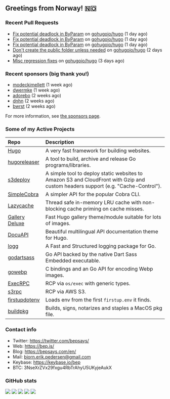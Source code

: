 ## Greetings from Norway! 🇳🇴

### Recent Pull Requests

- [Fix potential deadlock in ByParam](https://github.com/gohugoio/hugo/pull/11043) on [gohugoio/hugo](https://github.com/gohugoio/hugo) (1 day ago)
- [Fix potential deadlock in ByParam](https://github.com/gohugoio/hugo/pull/11042) on [gohugoio/hugo](https://github.com/gohugoio/hugo) (1 day ago)
- [Fix potential deadlock in ByParam](https://github.com/gohugoio/hugo/pull/11041) on [gohugoio/hugo](https://github.com/gohugoio/hugo) (1 day ago)
- [Don&#39;t create the public folder unless needed](https://github.com/gohugoio/hugo/pull/11034) on [gohugoio/hugo](https://github.com/gohugoio/hugo) (2 days ago)
- [Misc regression fixes](https://github.com/gohugoio/hugo/pull/11029) on [gohugoio/hugo](https://github.com/gohugoio/hugo) (3 days ago)

### Recent sponsors (big thank you!)

- [modeckimellett](https://github.com/modeckimellett) (1 week ago)
- [dwermke](https://github.com/dwermke) (1 week ago)
- [adorebo](https://github.com/adorebo) (2 weeks ago)
- [dnhn](https://github.com/dnhn) (2 weeks ago)
- [bwrst](https://github.com/bwrst) (2 weeks ago)

For more information, see [the sponsors page](https://github.com/sponsors/bep/).

### Some of my Active Projects

| Repo  | Description |
| :---------------------------------------- | :------------------------------------------- |
| [Hugo](https://github.com/gohugoio/hugo)|A very fast framework for building websites. |
| [hugoreleaser](https://github.com/gohugoio/hugoreleaser)| A tool to build, archive and release Go programs/libraries.  |
| [s3deploy](https://github.com/bep/s3deploy)| A simple tool to deploy static websites to Amazon S3 and CloudFront with Gzip and custom headers support (e.g. "Cache-Control").|
| [SimpleCobra](https://github.com/bep/simplecobra)|A simpler API for the popular Cobra CLI.|
| [Lazycache](https://github.com/bep/lazycache)| Thread safe in-memory LRU cache with non-blocking cache priming on cache misses.  |
| [Gallery Deluxe](https://github.com/bep/gallerydeluxe)|Fast Hugo gallery theme/module suitable for lots of images.  |
| [DocuAPI](https://github.com/bep/docuapi)| Beautiful multilingual API documentation theme for Hugo.  |
| [logg](https://github.com/bep/logg)| A Fast and Structured logging package for Go.  |
| [godartsass](https://github.com/bep/godartsass)| Go API backed by the native Dart Sass Embedded executable. |
| [gowebp](https://github.com/bep/gowebp)|C bindings and an Go API for encoding Webp images. |
| [ExecRPC](https://github.com/bep/execrpc)|RCP via `os/exec` with generic types.  |
| [s3rpc](https://github.com/bep/s3rpc)|RCP via AWS S3.|
| [firstupdotenv](https://github.com/bep/firstupdotenv)|Loads env from the first `firstup.env` it finds. |
| [buildpkg](https://github.com/bep/buildpkg)| Builds, signs, notarizes and staples a MacOS pkg file. |

### Contact info
- Twitter: https://twitter.com/bepsays/
- Web: https://bep.is/
- Blog: https://bepsays.com/en/
- Mail: bjorn.erik.pedersen@gmail.com
- Keybase: https://keybase.io/bep
- BTC: 3NseXrZVx29fxgu4RbTrAhyU5UKyjeAukX


### GitHub stats

![](https://github-profile-summary-cards.vercel.app/api/cards/profile-details?username=bep&theme=github)
![](https://github-profile-summary-cards.vercel.app/api/cards/repos-per-language?username=bep&theme=github)
![](https://github-profile-summary-cards.vercel.app/api/cards/most-commit-language?username=bep&theme=github)
![](https://github-profile-summary-cards.vercel.app/api/cards/stats?username=bep&theme=github)
![](https://github-profile-summary-cards.vercel.app/api/cards/productive-time?username=bep&theme=github)
